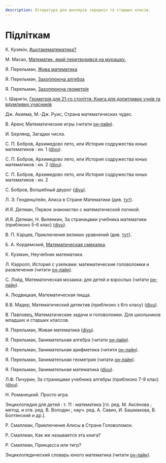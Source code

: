 ```yaml
---
description: Література для школярів середніх та старших класів.
---
```


# Підліткам

&#x20;К. Кузякін, [#щотакематематика?](https://shop.talantbooks.com.ua/uk/catalog-ukr/hudoznya-literatura/naykrashchiy-podarunok/shotakematematuka-u/)

М. Масао, [Математик, який перетворився на мурашку.](http://www.books-xxi.com.ua/products/matematik-yakij-peretvorivsya-na-murashku)

Я. Перельман, [Жива математика](https://bohdan-books.com/catalog/book/130766/)

Я. Перельман, [Захоплююча алгебра](https://bohdan-books.com/catalog/book/101854/)

Я. Перельман, [Захоплююча геометрія](https://bohdan-books.com/catalog/book/101856/)

І. Шаригін, [Геометрія для 21-го століття. Книга для допитливих учнів та вдумливих учасників](https://bohdan-books.com/catalog/book/136787/)



Дж. Акияма, М.-Дж. Руис, Страна математических чудес.

В. Аренс Математические игры (читати [он-лайн](https://avidreaders.ru/read-book/matematicheskie-igry.html)).

И. Берлянд, Загадки числа.&#x20;

С. П. Бобров, Архимедово лето, или История содружества юных математиков : кн. 1 ([djvu](https://sheba.spb.ru/za/arhimedovo-leto1-1959.djvu)).

С. П. Бобров, Архимедово лето, или История содружества юных математиков : кн. 2 ([djvu](https://sheba.spb.ru/za/arhimedovo-leto2-1962.djvu)).

С. П. Бобров, Архимедово лето, или История содружества юных математиков : кн. 2

С. Бобров, Волшебный двурог ([djvu](https://math.ru/lib/files/djvu/dvurog.djvu)).

Л. Э. Генденштейн, Алиса в Стране Математики (див. [тут](https://royallib.com/book/gendenshteyn\_lev/alisa\_v\_strane\_matematiki.html)).

И.Я. Депман, Первое знакомство с математической логикой.&#x20;

И.Я. Депман, Н. Виленкин, За страницами учебника математики (приблизно 5-6 клас) ([djvu](https://1lib.eu/dl/2847279/97dbaa)).

В. П. Карцев, Приключения великих уравнений (див. [тут](https://royallib.com/book/kartsev\_vladimir/priklyucheniya\_velikih\_uravneniy.html)).

Б. А. Кордемский, [Математическая смекалка](https://www.mathedu.ru/text/kordemskiy\_matematicheskaya\_smekalka\_1956/p45/).

К. Кузякин, Неучебник математики.

Л. Кэрролл, История с узелками: математические головоломки и развлечения (читати [он-лайн](https://librebook.me/a\_tangled\_tale/vol1/1)).

С. Лойд, Математическая мозаика: для детей и взрослых (читати [он-лайн](https://bookree.org/reader?file=485105\&pg=15)).

А. Людвицкая, Математическая пицца.

В.В. Мадер, Математический детектив (приблизно з 6го класу) ([djvu](https://booksee.org/dl/551163/c8db0e)).

В. Павловец, Математические задачи и головоломки. Для школьников младших и старших классов.

Я. Перельман, Живая математика ([djvu](https://sheba.spb.ru/bib/perelman-1978zhimat.djvu)).

Я. Перельман, Занимательная алгебра (читати [он-лайн](http://mathemlib.ru/books/item/f00/s00/z0000003/)).

Я. Перельман, Занимательная арифметика (читити [он-лайн](https://www.mathedu.ru/text/perelman\_zanimatelnaya\_arifmetika\_1938/p0/)).

Я. Перельман, Занимательная геометрия (читати [он-лайн](https://bookree.org/reader?file=787744)).

Я. Перельман, Занимательная математика ([djvu](https://sheba.spb.ru/bib/perelman-1927matematika.djvu)).

Л.Ф. Пичурин, За страницами учебника алгебры (приблизно 7-9 клас) ([djvu](https://sheba.spb.ru/s/knigi/za-algebry-1990.djvu)).

Н. Романецкий. Просто игра.

Энциклопедия для детей : т. 11 : математика \[гл. ред. М. Аксёнова ; метод. и отв. ред. В. Володин ; науч. ред. А. Савин, И. Башмакова, В. Болтянский и др.].

Р. Смаллиан, Приключения Алисы в Стране Головоломок.

Р. Смаллиан, Как же называется эта книга?

Р. Смаллиан, Принцесса или тигр?

Энциклопедический словарь юного математика (читати [он-лайн](https://scask.ru/a\_book\_e\_math.php)).
